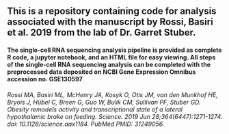 ## This is a repository containing code for analysis associated with the manuscript by Rossi, Basiri et al. 2019 from the lab of Dr. Garret Stuber.

#### The single-cell RNA sequencing analysis pipeline is provided as complete R code, a jupyter notebook, and an HTML file for easy viewing. All steps of the single-cell RNA sequencing analysis can be completed with the preprocessed data deposited on NCBI Gene Expression Omnibus accession no. GSE130597


###### Rossi MA, Basiri ML, McHenry JA, Kosyk O, Otis JM, van den Munkhof HE, Bryois J, Hübel C, Breen G, Guo W, Bulik CM, Sullivan PF, Stuber GD. Obesity remodels activity and transcriptional state of a lateral hypothalamic brake on feeding. Science. 2019 Jun 28;364(6447):1271-1274. doi: 10.1126/science.aax1184. PubMed PMID: 31249056.
